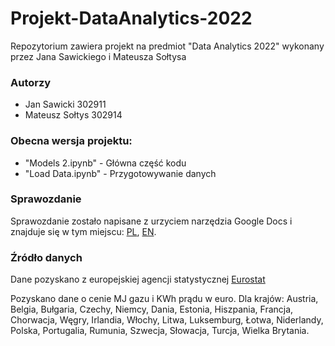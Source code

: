 # Projekt-DataAnalytics-2022
Repozytorium zawiera projekt na predmiot "Data Analytics 2022" wykonany przez Jana Sawickiego i Mateusza Sołtysa

### Autorzy
 - Jan Sawicki 302911
 - Mateusz Sołtys 302914

### Obecna wersja projektu:
 - "Models 2.ipynb" - Główna część kodu
 - "Load Data.ipynb" - Przygotowywanie danych

### Sprawozdanie
Sprawozdanie zostało napisane z urzyciem narzędzia Google Docs i znajduje się w tym miejscu: [PL](https://docs.google.com/document/d/1UEY-gs9shsEoOdUqZwZa_8NE7BIbyIOiol4IujZRjRg/edit?usp=sharing), [EN](https://docs.google.com/document/d/18hyr4ud-IxHz2Pygzr_AZq1hg9YmP0_y/edit).

### Źródło danych
Dane pozyskano z europejskiej agencji statystycznej [Eurostat](https://ec.europa.eu/eurostat/web/main/data/database)

Pozyskano dane o cenie MJ gazu i KWh prądu w euro. Dla krajów: Austria, Belgia, Bułgaria, Czechy, Niemcy, Dania, Estonia, Hiszpania, Francja, Chorwacja, Węgry, Irlandia, Włochy, Litwa, Luksemburg, Łotwa, Niderlandy, Polska, Portugalia, Rumunia, Szwecja, Słowacja, Turcja, Wielka Brytania.
